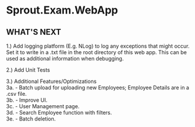 # Sprout.Exam.WebApp

WHAT'S NEXT
-----------------------------------------
1.) Add logging platform (E.g. NLog) to log any exceptions that might occur. Set it to write in a .txt file in the root directory of this web app. This can be used as additional information when debugging.

2.) Add Unit Tests

3.) Additional Features/Optimizations\
	3a. - Batch upload for uploading new Employees; Employee Details are in a .csv file.\
	3b. - Improve UI.\
	3c. - User Management page.\
	3d. - Search Employee function with filters.\
	3e. - Batch deletion.
